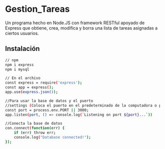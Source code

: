 # Gestion_Tareas
Un programa hecho en Node.JS con framework RESTful apoyado de Express que obtiene, crea, modifica y borra una lista de tareas asignadas a ciertos usuarios.

## Instalación

```bash
// npm
npm i express
npm i mysql

// En el archivo
const express = require('express');
const app = express();
app.use(express.json());

//Para usar la base de datos y el puerto
//settings (Coloca el puerto en el predeterminado de la computadora o por su defecto usa el 3000)
const port = process.env.PORT || 3000;
app.listen(port, () => console.log(`Listening on port ${port}...`))

//Conecta la base de datos
con.connect(function(err) {
    if (err) throw err;
    console.log("Database connected!");
});

```
